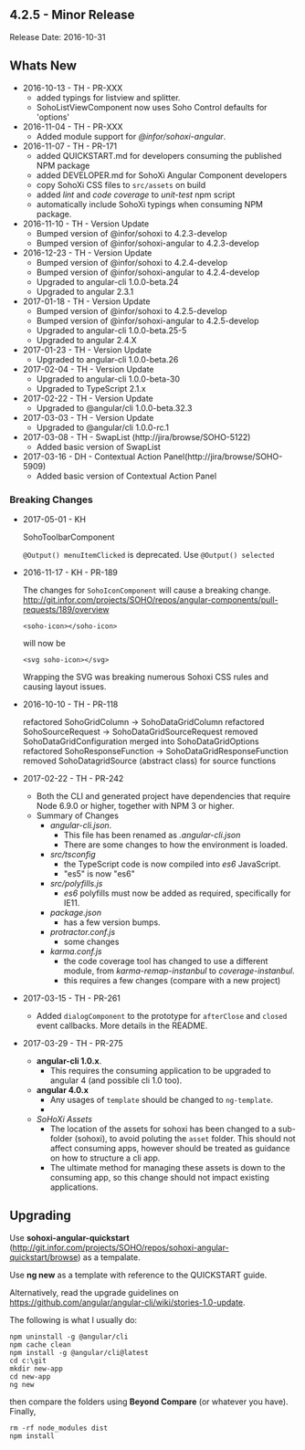## 4.2.5 - Minor Release
Release Date: 2016-10-31

## Whats New
* 2016-10-13 - TH - PR-XXX
  - added typings for listview and splitter.
  - SohoListViewComponent now uses Soho Control defaults for 'options'
* 2016-11-04 - TH - PR-XXX
  - Added module support for _@infor/sohoxi-angular_.
* 2016-11-07 - TH - PR-171
  - added QUICKSTART.md for developers consuming the published NPM package
  - added DEVELOPER.md for SohoXi Angular Component developers
  - copy SohoXi CSS files to `src/assets` on build
  - added _lint_ and _code coverage_ to _unit-test_ npm script
  - automatically include SohoXi typings when consuming NPM package.
* 2016-11-10 - TH - Version Update
  - Bumped version of @infor/sohoxi to 4.2.3-develop
  - Bumped version of @infor/sohoxi-angular to 4.2.3-develop
* 2016-12-23 - TH - Version Update
  - Bumped version of @infor/sohoxi to 4.2.4-develop
  - Bumped version of @infor/sohoxi-angular to 4.2.4-develop
  - Upgraded to angular-cli 1.0.0-beta.24
  - Upgraded to angular 2.3.1
* 2017-01-18 - TH - Version Update
  - Bumped version of @infor/sohoxi to 4.2.5-develop
  - Bumped version of @infor/sohoxi-angular to 4.2.5-develop
  - Upgraded to angular-cli 1.0.0-beta.25-5
  * Upgraded to angular 2.4.X
 * 2017-01-23 - TH - Version Update
   * Upgraded to angular-cli 1.0.0-beta.26
 * 2017-02-04 - TH - Version Update
   * Upgraded to angular-cli 1.0.0-beta-30
   * Upgraded to TypeScript 2.1.x
 * 2017-02-22 - TH - Version Update
   * Upgraded to @angular/cli 1.0.0-beta.32.3
 * 2017-03-03 - TH - Version Update
   * Upgraded to @angular/cli 1.0.0-rc.1
 * 2017-03-08 - TH - SwapList (http://jira/browse/SOHO-5122)
   * Added basic version of SwapList
 * 2017-03-16 - DH - Contextual Action Panel(http://jira/browse/SOHO-5909)
   * Added basic version of Contextual Action Panel

### Breaking Changes

* 2017-05-01 - KH

     SohoToolbarComponent

    `@Output() menuItemClicked` is deprecated. Use `@Output() selected`

* 2016-11-17 - KH - PR-189

    The changes for `SohoIconComponent` will cause a breaking change.
    http://git.infor.com/projects/SOHO/repos/angular-components/pull-requests/189/overview

    ```<soho-icon></soho-icon>```

    will now be

    ```<svg soho-icon></svg>```

    Wrapping the SVG was breaking numerous Sohoxi CSS rules and causing layout issues.

* 2016-10-10 - TH - PR-118

    refactored SohoGridColumn -> SohoDataGridColumn
    refactored SohoSourceRequest -> SohoDataGridSourceRequest
    removed SohoDataGridConfiguration merged into SohoDataGridOptions
    refactored SohoResponseFunction -> SohoDataGridResponseFunction
    removed SohoDatagridSource (abstract class) for source functions

* 2017-02-22 - TH - PR-242
  * Both the CLI and generated project have dependencies that require Node 6.9.0 or higher, together with NPM 3 or higher.
  * Summary of Changes
    * *angular-cli.json*.
      * This file has been renamed as *.angular-cli.json*
      * There are some changes to how the environment is loaded.
    * *src/tsconfig*
      * the TypeScript code is now compiled into *es6* JavaScript.
      * "es5" is now "es6"
    * *src/polyfills.js*
      * *es6* polyfills must now be added as required, specifically for IE11.
    * *package.json*
      * has a few version bumps.
    * *protractor.conf.js*
      * some changes
    * *karma.conf.js*
      * the code coverage tool has changed to use a different module, from *karma-remap-instanbul* to *coverage-instanbul*.
      * this requires a few changes (compare with a new project)
* 2017-03-15 - TH - PR-261
    * Added `dialogComponent` to the prototype for `afterClose` and `closed` event callbacks.  More details in the README.
* 2017-03-29 - TH - PR-275
    * **angular-cli 1.0.x**.
      * This requires the consuming application to be upgraded to angular 4 (and possible cli 1.0 too).
    * **angular 4.0.x**
      * Any usages of `template` should be changed to `ng-template`.
      * 
    * *SoHoXi Assets*
      * The location of the assets for sohoxi has been changed to a sub-folder (sohoxi), to avoid poluting the `asset` folder. This should not affect consuming apps, however should be treated as guidance on how to structure a cli app.  
      * The ultimate method for managing these assets is down to the consuming app, so this change should not impact existing applications.
      
## Upgrading

Use **sohoxi-angular-quickstart** (http://git.infor.com/projects/SOHO/repos/sohoxi-angular-quickstart/browse) as a tempalate.

Use **ng new** as a template with reference to the QUICKSTART guide.

Alternatively, read the upgrade guidelines on https://github.com/angular/angular-cli/wiki/stories-1.0-update.

The following is what I usually do:
```
npm uninstall -g @angular/cli
npm cache clean
npm install -g @angular/cli@latest
cd c:\git
mkdir new-app
cd new-app
ng new
```
then compare the folders using **Beyond Compare** (or whatever you have).  Finally,
```
rm -rf node_modules dist
npm install
 ```
